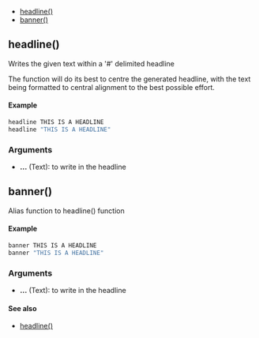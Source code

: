 
* [headline()](#headline)
* [banner()](#banner)


## headline()

Writes the given text within a '#' delimited headline

The function will do its best to centre the generated headline, with the
text being formatted to central alignment to the best possible effort.

#### Example

```bash
headline THIS IS A HEADLINE
headline "THIS IS A HEADLINE"
```

### Arguments

* **...** (Text): to write in the headline

## banner()

Alias function to headline() function

#### Example

```bash
banner THIS IS A HEADLINE
banner "THIS IS A HEADLINE"
```

### Arguments

* **...** (Text): to write in the headline

#### See also

* [headline()](#headline())

